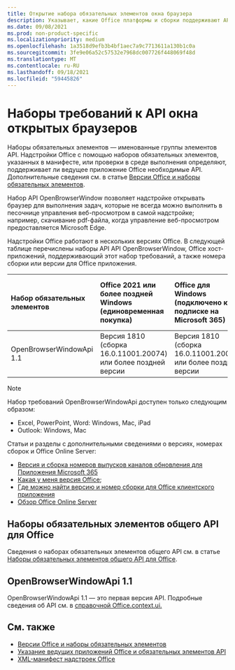 ```yaml
---
title: Открытие набора обязательных элементов окна браузера
description: Указывает, какие Office платформы и сборки поддерживают API openBrowserWindow.
ms.date: 09/08/2021
ms.prod: non-product-specific
ms.localizationpriority: medium
ms.openlocfilehash: 1a3518d9efb3b4bf1aec7a9c7713611a130b1c0a
ms.sourcegitcommit: 3fe9e06a52c57532e7968dc007726f448069f48d
ms.translationtype: MT
ms.contentlocale: ru-RU
ms.lasthandoff: 09/18/2021
ms.locfileid: "59445826"
---
```

# <a name="open-browser-window-api-requirement-sets"></a>Наборы требований к API окна открытых браузеров

Наборы обязательных элементов — именованные группы элементов API. Надстройки Office с помощью наборов обязательных элементов, указанных в манифесте, или проверки в среде выполнения определяют, поддерживает ли ведущее приложение Office необходимые API. Дополнительные сведения см. в статье [Версии Office и наборы обязательных элементов](../../develop/office-versions-and-requirement-sets.md).

Набор API OpenBrowserWindow позволяет надстройке открывать браузер для выполнения задач, которые не всегда можно выполнить в песочнице управления веб-просмотром в самой надстройке; например, скачивание pdf-файла, когда управление веб-просмотром предоставляется Microsoft Edge.

Надстройки Office работают в нескольких версиях Office. В следующей таблице перечислены наборы API API OpenBrowserWindow, Office хост-приложений, поддерживающий этот набор требований, а также номера сборки или версии для Office приложения.

|  Набор обязательных элементов  | Office 2021 или более поздней Windows<br>(единовременная покупка) | Office для Windows<br>(подключено к подписке на Microsoft 365) |  Office для iPad<br>(подключено к подписке на Microsoft 365)  |  Office для Mac<br>(подключено к подписке на Microsoft 365)  | Office в Интернете  |  Office Online Server  |
|:-----|:-----|:-----|:-----|:-----|:-----|:-----|
| OpenBrowserWindowApi 1.1  | Версия 1810 (сборка 16.0.11001.20074) или более поздней версии | Версия 1810 (сборка 16.0.11001.20074) или более поздней версии | 16.0.0.0 или более поздней | 16.0.0.0 или более поздней | Н/Д | Н/Д|

> [!NOTE]
> Набор требований OpenBrowserWindowApi доступен только следующим образом:
>
> - Excel, PowerPoint, Word: Windows, Mac, iPad
> - Outlook: Windows, Mac

Статьи и разделы с дополнительными сведениями о версиях, номерах сборок и Office Online Server:

- [Версия и сборка номеров выпусков каналов обновления для Приложения Microsoft 365](/officeupdates/update-history-microsoft365-apps-by-date)
- [Какая у меня версия Office](https://support.microsoft.com/office/932788b8-a3ce-44bf-bb09-e334518b8b19);
- [Где можно найти версию и номер сборки для Office клиентского приложения](/officeupdates/update-history-microsoft365-apps-by-date)
- [Обзор Office Online Server](/officeonlineserver/office-online-server-overview)

## <a name="office-common-api-requirement-sets"></a>Наборы обязательных элементов общего API для Office

Сведения о наборах обязательных элементов общего API см. в статье [Наборы обязательных элементов общего API для Office](office-add-in-requirement-sets.md).

## <a name="openbrowserwindowapi-11"></a>OpenBrowserWindowApi 1.1

OpenBrowserWindowApi 1.1 — это первая версия API. Подробные сведения об API см. в [справочной Office.context.ui.](/javascript/api/office/office.context#ui)

## <a name="see-also"></a>См. также

- [Версии Office и наборы обязательных элементов](../../develop/office-versions-and-requirement-sets.md)
- [Указание ведущих приложений Office и обязательных элементов API](../../develop/specify-office-hosts-and-api-requirements.md)
- [XML-манифест надстроек Office](../../develop/add-in-manifests.md)
